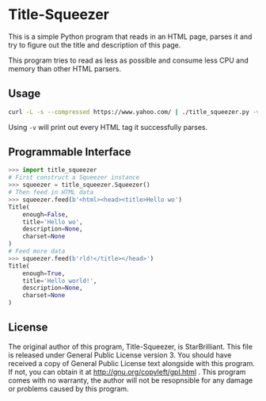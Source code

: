 Title-Squeezer
==============

This is a simple Python program that reads in an HTML page, parses it and try
to figure out the title and description of this page.

This program tries to read as less as possible and consume less CPU and memory
than other HTML parsers.


Usage
-----

```bash
curl -L -s --compressed https://www.yahoo.com/ | ./title_squeezer.py -v
```

Using `-v` will print out every HTML tag it successfully parses.


Programmable Interface
----------------------

```python
>>> import title_squeezer
# First construct a Squeezer instance
>>> squeezer = title_squeezer.Squeezer()
# Then feed in HTML data
>>> squeezer.feed(b'<html><head><title>Hello wo')
Title(
    enough=False,
    title='Hello wo',
    description=None,
    charset=None
)
# Feed more data
>>> squeezer.feed(b'rld!</title></head>')
Title(
    enough=True,
    title='Hello world!',
    description=None,
    charset=None
)
```


License
-------

The original author of this program, Title-Squeezer, is StarBrilliant.
This file is released under General Public License version 3.
You should have received a copy of General Public License text alongside with
this program. If not, you can obtain it at http://gnu.org/copyleft/gpl.html .
This program comes with no warranty, the author will not be resopnsible for
any damage or problems caused by this program.
